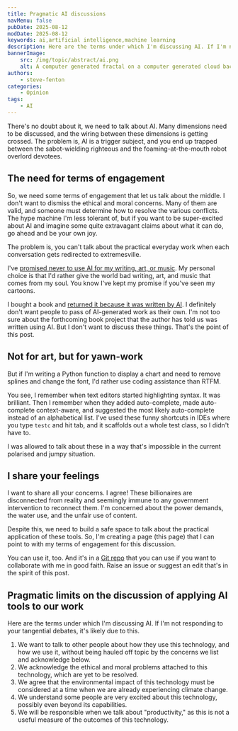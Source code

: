 ```yaml
---
title: Pragmatic AI discussions
navMenu: false
pubDate: 2025-08-12
modDate: 2025-08-12
keywords: ai,artificial intelligence,machine learning
description: Here are the terms under which I'm discussing AI. If I'm not responding to your tangential debates, it's likely due to this.
bannerImage:
    src: /img/topic/abstract/ai.png
    alt: A computer generated fractal on a computer generated cloud background.
authors:
    - steve-fenton
categories:
    - Opinion
tags:
    - AI
---
```


There's no doubt about it, we need to talk about AI. Many dimensions need to be discussed, and the wiring between these dimensions is getting crossed. The problem is, AI is a trigger subject, and you end up trapped between the sabot-wielding righteous and the foaming-at-the-mouth robot overlord devotees.

## The need for terms of engagement

So, we need some terms of engagement that let us talk about the middle. I don't want to dismiss the ethical and moral concerns. Many of them are valid, and someone must determine how to resolve the various conflicts. The hype machine I'm less tolerant of, but if you want to be super-excited about AI and imagine some quite extravagant claims about what it can do, go ahead and be your own joy.

The problem is, you can't talk about the practical everyday work when each conversation gets redirected to extremesville.

I've [promised never to use AI for my writing, art, or music](https://stevefenton.co.uk/blog/2023/02/facing-reality-ai/). My personal choice is that I'd rather give the world bad writing, art, and music that comes from my soul. You know I've kept my promise if you've seen my cartoons.

I bought a book and [returned it because it was written by AI](https://stevefenton.co.uk/blog/2025/01/generated-books/). I definitely don't want people to pass of AI-generated work as their own. I'm not too sure about the forthcoming book project that the author has told us was written using AI. But I don't want to discuss these things. That's the point of this post.

## Not for art, but for yawn-work

But if I'm writing a Python function to display a chart and need to remove splines and change the font, I'd rather use coding assistance than RTFM.

You see, I remember when text editors started highlighting syntax. It was brilliant. Then I remember when they added auto-complete, made auto-complete context-aware, and suggested the most likely auto-complete instead of an alphabetical list. I've used these funny shortcuts in IDEs where you type `testc` and hit tab, and it scaffolds out a whole test class, so I didn't have to.

I was allowed to talk about these in a way that's impossible in the current polarised and jumpy situation.

## I share your feelings

I want to share all your concerns. I agree! These billionaires are disconnected from reality and seemingly immune to any government intervention to reconnect them. I'm concerned about the power demands, the water use, and the unfair use of content.

Despite this, we need to build a safe space to talk about the practical application of these tools. So, I'm creating a page (this page) that I can point to with my terms of engagement for this discussion.

You can use it, too. And it's in a [Git repo](https://github.com/Steve-Fenton/stevefenton.co.uk/blob/main/src/pages/blog/2025/08/facing-reality-ai.md) that you can use if you want to collaborate with me in good faith. Raise an issue or suggest an edit that's in the spirit of this post.

## Pragmatic limits on the discussion of applying AI tools to our work

Here are the terms under which I'm discussing AI. If I'm not responding to your tangential debates, it's likely due to this.

1. We want to talk to other people about how they use this technology, and how we use it, without being hauled off topic by the concerns we list and acknowledge below.
2. We acknowledge the ethical and moral problems attached to this technology, which are yet to be resolved.
3. We agree that the environmental impact of this technology must be considered at a time when we are already experiencing climate change.
4. We understand some people are very excited about this technology, possibly even beyond its capabilities.
5. We will be responsible when we talk about "productivity," as this is not a useful measure of the outcomes of this technology.
